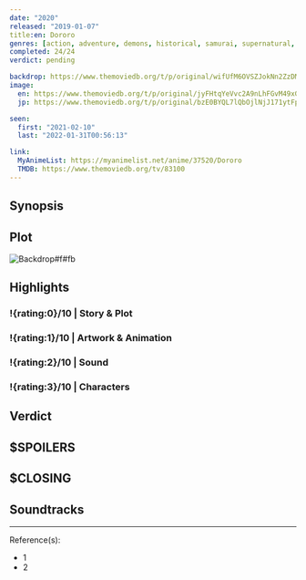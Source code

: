 ```yaml
---
date: "2020"
released: "2019-01-07"
title:en: Dororo
genres: [action, adventure, demons, historical, samurai, supernatural, shounen]
completed: 24/24
verdict: pending

backdrop: https://www.themoviedb.org/t/p/original/wifUfM6OVSZJokNn2ZzDMmjKcvv.jpg
image:
  en: https://www.themoviedb.org/t/p/original/jyFHtqYeVvc2A9nLhFGvM49xGPg.jpg
  jp: https://www.themoviedb.org/t/p/original/bzE0BYQL7lQbOjlNjJ171ytFpwc.jpg

seen:
  first: "2021-02-10"
  last: "2022-01-31T00:56:13"

link:
  MyAnimeList: https://myanimelist.net/anime/37520/Dororo
  TMDB: https://www.themoviedb.org/tv/83100
---
```



## Synopsis

## Plot

![Backdrop#f#fb](https://www.themoviedb.org/t/p/original/AwB9OpmzC4sxkbu52Dzv9A7CfdG.jpg "Source: TMDB")

## Highlights

### !{rating:0}/10 | Story & Plot

### !{rating:1}/10 | Artwork & Animation

### !{rating:2}/10 | Sound

### !{rating:3}/10 | Characters

## Verdict

## $SPOILERS

## $CLOSING

## Soundtracks

***
Reference(s):

- 1
- 2
